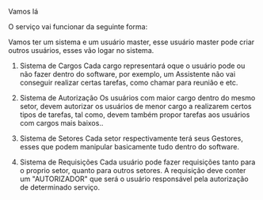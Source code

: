 Vamos lá

O serviço vai funcionar da seguinte forma:

Vamos ter um sistema e um usuário master, esse usuário master pode criar outros
usuários, esses vão logar no sistema.

1. Sistema de Cargos
Cada cargo representará oque o usuário pode ou não fazer dentro do software, por
exemplo, um Assistente não vai conseguir realizar certas tarefas, como chamar para
reunião e etc.

2. Sistema de Autorização
Os usuários com maior cargo dentro do mesmo setor, devem autorizar os usuários de
menor cargo a realizarem certos tipos de tarefas, tal como, devem também propor
tarefas aos usuários com cargos mais baixos..

3. Sistema de Setores
Cada setor respectivamente terá seus Gestores, esses que podem manipular basicamente
tudo dentro do software.

4. Sistema de Requisições
Cada usuário pode fazer requisições tanto para o proprio setor, quanto para outros
setores. A requisição deve conter um "AUTORIZADOR" que será o usuário responsável
pela autorização de determinado serviço.
